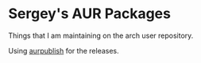 # Sergey's AUR Packages

Things that I am maintaining on the arch user repository.

Using [aurpublish](https://github.com/eli-schwartz/aurpublish) for the releases.
